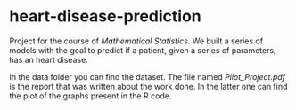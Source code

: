 # heart-disease-prediction
Project for the course of *Mathematical Statistics*.
We built a series of models with the goal to predict if a patient, given a series of parameters, has an heart disease.

In the data folder you can find the dataset. The file named *Pilot_Project.pdf* is the report that was written about the work done. In the latter one can find the plot of the graphs present in the R code. 
